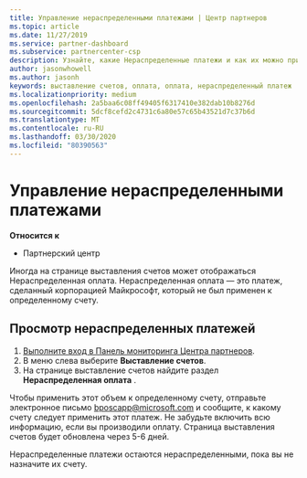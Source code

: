 ```yaml
---
title: Управление нераспределенными платежами | Центр партнеров
ms.topic: article
ms.date: 11/27/2019
ms.service: partner-dashboard
ms.subservice: partnercenter-csp
description: Узнайте, какие Нераспределенные платежи и как их можно применить к счетам.
author: jasonwhowell
ms.author: jasonh
keywords: выставление счетов, оплата, оплата, нераспределенный платеж
ms.localizationpriority: medium
ms.openlocfilehash: 2a5baa6c08ff49405f6317410e382dab10b8276d
ms.sourcegitcommit: 5dcf8cefd2c4731c6a80e57c65b43521d7c37b6d
ms.translationtype: MT
ms.contentlocale: ru-RU
ms.lasthandoff: 03/30/2020
ms.locfileid: "80390563"
---
```

# <a name="manage-unallocated-payments"></a>Управление нераспределенными платежами

**Относится к**

- Партнерский центр

Иногда на странице выставления счетов может отображаться Нераспределенная оплата. Нераспределенная оплата — это платеж, сделанный корпорацией Майкрософт, который не был применен к определенному счету.

## <a name="to-view-your-unallocated-payments"></a>Просмотр нераспределенных платежей

1.  [Выполните вход в Панель мониторинга Центра партнеров](https://partner.microsoft.com/en-us/dashboard/home).
2.  В меню слева выберите **Выставление счетов**.
3.  На странице выставление счетов найдите раздел **Нераспределенная оплата** . 

Чтобы применить этот объем к определенному счету, отправьте электронное письмо bposcapp@microsoft.com и сообщите, к какому счету следует применить этот платеж. Не забудьте включить всю информацию, если вы производили оплату. Страница выставления счетов будет обновлена через 5-6 дней. 

Нераспределенные платежи остаются нераспределенными, пока вы не назначите их счету. 
